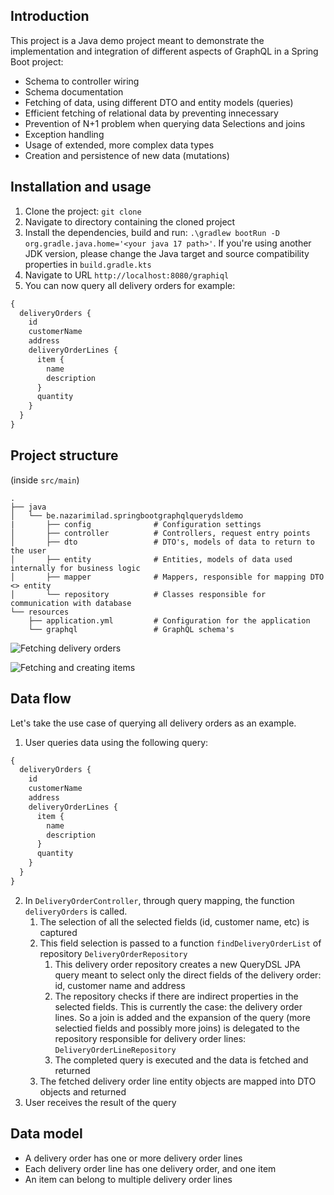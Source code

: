 ## Introduction 

This project is a Java demo project meant to demonstrate the implementation
and integration of different aspects of GraphQL in a Spring Boot project:

* Schema to controller wiring
* Schema documentation
* Fetching of data, using different DTO and entity models (queries)
* Efficient fetching of relational data by preventing innecessary
* Prevention of N+1 problem when querying data
  Selections and joins
* Exception handling
* Usage of extended, more complex data types
* Creation and persistence of new data (mutations)

## Installation and usage

1. Clone the project: `git clone `
2. Navigate to directory containing the cloned project
3. Install the dependencies, build and run:
`.\gradlew bootRun -D org.gradle.java.home='<your java 17 path>'`.
If you're using another JDK version, please change the Java target and source
compatibility properties in `build.gradle.kts`
4. Navigate to URL `http://localhost:8080/graphiql`
5. You can now query all delivery orders for example:
```graphql
{
  deliveryOrders {
    id
    customerName
    address
    deliveryOrderLines {
      item {
        name
        description
      }
      quantity
    }
  }
}
```



## Project structure

(inside `src/main`)

```
.
├── java                    
│   └── be.nazarimilad.springbootgraphqlquerydsldemo
|       ├── config              # Configuration settings
│       ├── controller          # Controllers, request entry points
│       ├── dto                 # DTO's, models of data to return to the user
│       ├── entity              # Entities, models of data used internally for business logic
│       ├── mapper              # Mappers, responsible for mapping DTO <> entity
│       └── repository          # Classes responsible for communication with database
└── resources
    ├── application.yml         # Configuration for the application
    └── graphql                 # GraphQL schema's
```

![Fetching delivery orders](https://user-images.githubusercontent.com/23218676/156672772-57248fcb-5353-4a57-8859-882e046def22.gif)

![Fetching and creating items](https://user-images.githubusercontent.com/23218676/156672784-e8c21f50-42ea-4001-8bdc-7d80afe244bd.gif)

## Data flow

Let's take the use case of querying all delivery orders as an example.

1. User queries data using the following query:
```graphql
{
  deliveryOrders {
    id
    customerName
    address
    deliveryOrderLines {
      item {
        name
        description
      }
      quantity
    }
  }
}
```
2. In `DeliveryOrderController`, through query mapping,
the function `deliveryOrders` is called.
   1. The selection of all the selected fields (id, customer name, etc) is captured
   2. This field selection is passed to a function `findDeliveryOrderList`
      of repository `DeliveryOrderRepository`
      1. This delivery order repository creates a new QueryDSL JPA query meant to select
         only the direct fields of the delivery order: id, customer name and address
      2. The repository checks if there are indirect properties in the selected fields.
         This is currently the case: the delivery order lines. So a join is added and the expansion
         of the query (more selectied fields and possibly more joins) is delegated to the repository
         responsible for delivery order lines: `DeliveryOrderLineRepository`
      3. The completed query is executed and the data is fetched and returned
   3. The fetched delivery order line entity objects are mapped into DTO objects and returned
3. User receives the result of the query

## Data model

* A delivery order has one or more delivery order lines
* Each delivery order line has one delivery order, and one item
* An item can belong to multiple delivery order lines
